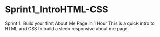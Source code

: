 # Sprint1_IntroHTML-CSS
Sprint 1.  Build your first About Me Page in 1 Hour
This is a quick intro to HTML and CSS to build a sleek responsive about me page. 
